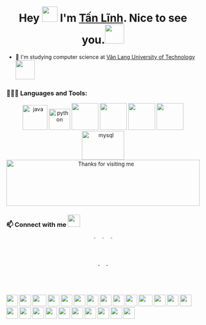 <h1 align="center">Hey <img src="https://raw.githubusercontent.com/ShahriarShafin/ShahriarShafin/main/Assets/hi.gif" width="40px"/> I'm <a href="https://github.com/TanLinh15" target="_blank">Tấn Lĩnh</a>. Nice to see you.<img src="https://media.giphy.com/media/mGcNjsfWAjY5AEZNw6/giphy.gif" width="50"></h1>

- 🏦 I'm studying computer science at [Văn Lang University of Technology](https://www.vanlanguni.edu.vn/) <img src="https://media.giphy.com/media/fYSnHlufseco8Fh93Z/giphy.gif" width="50">
### 👨🏻‍💻 Languages and Tools:
<p align="center">
    <img src="https://www.vectorlogo.zone/logos/java/java-icon.svg" alt="java" width="65" height="65"/> 
    <img src="https://www.vectorlogo.zone/logos/python/python-icon.svg" alt="python" width="55" height="55"/>
    <img src="https://raw.githubusercontent.com/ShahriarShafin/ShahriarShafin/main/Assets/html.gif" width="70">
    <img src="https://raw.githubusercontent.com/ShahriarShafin/ShahriarShafin/main/Assets/css.gif" width="70">
    <!--<img src="https://raw.githubusercontent.com/ShahriarShafin/ShahriarShafin/main/Assets/js.webp" width="70"> -->
    <!-- <img src="https://raw.githubusercontent.com/ShahriarShafin/ShahriarShafin/main/Assets/git.gif" width="130"> -->
    <!--<img src="https://raw.githubusercontent.com/ShahriarShafin/ShahriarShafin/main/Assets/bootstrap.gif" width="70">-->
    <img src="https://raw.githubusercontent.com/ShahriarShafin/ShahriarShafin/main/Assets/github.webp" width="70">
    <img src="https://raw.githubusercontent.com/ShahriarShafin/ShahriarShafin/main/Assets/vscode.webp" width="70">
    <!--<img src="https://www.vectorlogo.zone/logos/android/android-icon.svg" alt="android" width="55" height="55"/>-->
    <!--<img src="https://www.vectorlogo.zone/logos/git-scm/git-scm-icon.svg" alt="GIT" width="55" height="55"/>-->
    <img src="https://www.vectorlogo.zone/logos/mysql/mysql-ar21.svg" alt="mysql" width="110" height="75"/> 
    
    
    
 <img height="120" alt="Thanks for visiting me" width="100%" src="https://raw.githubusercontent.com/BrunnerLivio/brunnerlivio/master/images/marquee.svg" />
 

### 📫 Connect with me <img src="https://raw.githubusercontent.com/ShahriarShafin/ShahriarShafin/main/Assets/handshake.gif" height="32px">
<p align="center">
<a href="https://https://www.facebook.com/LuuTanLinh/" target="_blank"> <img align="center" src="https://raw.githubusercontent.com/peterthehan/peterthehan/master/assets/facebook.svg" width="3.5%"> </a>
<a href="https://https://www.instagram.com/_tanlinh/" target="_blank"> <img align="center" src="https://img.icons8.com/fluent/48/000000/instagram-new.png" width="3.5%"> </a>
<a hreftanlinh15gmail.com" target="_blank"> <img align="center" src="https://img.icons8.com/fluent/48/000000/gmail.png" width="3.5%"> </a>
</p>
    
</p>
<div>
    <img src="https://cultofthepartyparrot.com/parrots/hd/githubparrot.gif" width="30" height="30"/>
    <img src="https://cultofthepartyparrot.com/flags/hd/indiaparrot.gif" width="30" height="30"/>
    <img src="https://cultofthepartyparrot.com/parrots/asyncparrot.gif" width="36" height="30"/>
    <img src="https://cultofthepartyparrot.com/parrots/exceptionallyfastparrot.gif" width="30" height="30"/>
    <img src="https://cultofthepartyparrot.com/parrots/hd/60fpsparrot.gif" width="30" height="30"/>
    <img src="https://cultofthepartyparrot.com/parrots/hd/jumpingparrot.gif" width="30" height="30"/>
    <img src="https://cultofthepartyparrot.com/parrots/hd/opensourceparrot.gif" width="30" height="30"/>
    <img src="https://cultofthepartyparrot.com/parrots/hd/dealwithitnowparrot.gif" width="30" height="30"/>
    <img src="https://cultofthepartyparrot.com/parrots/hd/hypnoparrotlight.gif" width="30" height="30"/>
    <img src="https://cultofthepartyparrot.com/parrots/databaseparrot.gif" width="30" height="30"/>
    <img src="https://cultofthepartyparrot.com/parrots/fixparrot.gif" width="36" height="30"/>
    <img src="https://cultofthepartyparrot.com/parrots/hd/laptop_parrot.gif" width="30" height="30"/>
    <img src="https://cultofthepartyparrot.com/parrots/hd/spinningparrot.gif" width="30" height="30"/>
    <img src="https://cultofthepartyparrot.com/parrots/hd/levitationparrot.gif" width="30" height="30"/>
    <img src="https://cultofthepartyparrot.com/parrots/hd/meldparrot.gif" width="30" height="30"/>
    <img src="https://cultofthepartyparrot.com/parrots/slomoparrot.gif" width="30" height="30"/>
    <img src="https://cultofthepartyparrot.com/parrots/hd/moonwalkingparrot.gif" width="30" height="30"/>
    <img src="https://cultofthepartyparrot.com/parrots/hd/stableparrot.gif" width="30" height="30"/>
    <img src="https://cultofthepartyparrot.com/parrots/hd/scienceparrot.gif" width="30" height="30"/>
    <img src="https://cultofthepartyparrot.com/parrots/hd/pirateparrot.gif" width="30" height="30"/>
    <img src="https://cultofthepartyparrot.com/parrots/hd/footballparrot.gif" width="30" height="30"/>
    <img src="https://cultofthepartyparrot.com/parrots/hd/illuminatiparrot.gif" width="30" height="30"/>
    <img src="https://cultofthepartyparrot.com/parrots/hd/hypnoparrotdark.gif" width="30" height="30"/>
    <img src="https://cultofthepartyparrot.com/parrots/hd/mustacheparrot.gif" width="30" height="30"/>
</div>

<!---
TanLinh15/TanLinh15 is a ✨ special ✨ repository because its `README.md` (this file) appears on your GitHub profile.
You can click the Preview link to take a look at your changes.
--->

